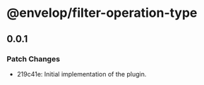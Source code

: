 # @envelop/filter-operation-type

## 0.0.1
### Patch Changes

- 219c41e: Initial implementation of the plugin.
